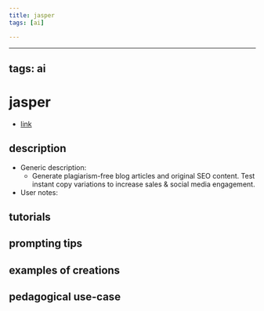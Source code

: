 ```yaml
---
title: jasper
tags: [ai]

---
```


---
tags: ai 
---


# jasper


* [link](https://www.jasper.ai/?fpr=ffmedia&fp_sid=aitools)

## description
* Generic description: 
    * Generate plagiarism-free blog articles and original SEO content. Test instant copy variations to increase sales & social media engagement.
* User notes:

## tutorials

## prompting tips

## examples of creations 

## pedagogical use-case 
